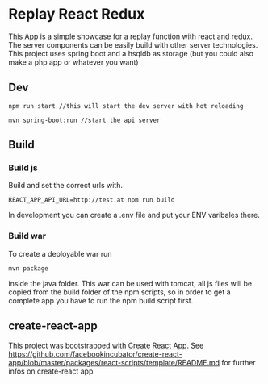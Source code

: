 # Replay React Redux
This App is a simple showcase for a replay function with react and redux. 
The server components can be easily build with other server technologies. This project
uses spring boot and a hsqldb as storage (but you could also make a php app or whatever you want)

## Dev

    npm run start //this will start the dev server with hot reloading
    
    mvn spring-boot:run //start the api server 

## Build 
### Build js
Build and set the correct urls with. 

    REACT_APP_API_URL=http://test.at npm run build 

In development you can create a .env file and put your ENV varibales there.

### Build war
 To create a deployable war run 
 
    mvn package 

inside the java folder. This war can be used with tomcat, all js files will be copied from the build folder of the npm scripts, so
in order to get a complete app you have to run the npm build script first. 
## create-react-app
This project was bootstrapped with [Create React App](https://github.com/facebookincubator/create-react-app).
See https://github.com/facebookincubator/create-react-app/blob/master/packages/react-scripts/template/README.md for further infos on 
create-react app

